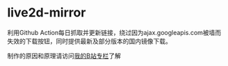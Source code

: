 # live2d-mirror
利用Github Action每日抓取并更新链接，绕过因为ajax.googleapis.com被墙而失效的下载按钮，同时提供最新及部分版本的国内镜像下载。

制作的原因和原理请访问[我的B站专栏](https://www.bilibili.com/read/cv3927825)了解